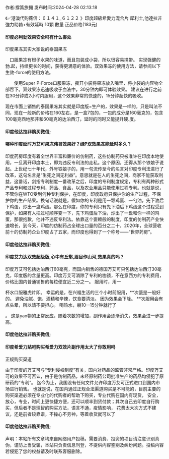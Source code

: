 <p>作者:撑簧旅拥 发布时间:2024-04-28 02:13:18</p>
<p>《✅港澳代购薇信：６１４１_６１２２ 》印度超級希愛力混合片 犀利士,他達拉非 強力助勃+有效延時 10顆 數量 正品价格(183元) </p>
									<h4>印度必利劲效果安全吗有什么害处</h4><p>印度果冻其实大家说的泰国果冻</p><p>　口服果冻有橙子水果的味道，而且包装成小袋，所以很容易携带。 实现强健的勃.起，持续更长的时间，获得更满意的体验。双效果冻的使用方法，请参阅以下生效-force的使用方法。</p><p>　　使用Super P-Force口服果冻，撕开小袋将果冻放入嘴里，将小袋的内容物全部吞下。双效果冻迅速吸收于血液中，30分钟内即可体验效果。 建议在进行之前在30分钟或2小时内服用，这个效果非常的快速的，15分钟超快的吸收。</p><p>  现在市面上销售的泰国果冻其实就是印度版=生产的，效果是一样的，只是叫法不同，现在一般新的价格在160左右，是一盒7包的，一包的成分是160毫克的，包含100毫克西地那非和60毫克的达泊西汀，延时的同时又能提升硬.度。</p><p></p><h4>	印度他达拉非购买微信;</h4><p></p><h4>哪种印度延时万艾可果冻伟哥效果好？绿P双效果冻能延时多久？</h4><p>印度药房印度有着全世界丰富和廉价的仿制药，这些仿制药只被准许在印度本地使用，一旦离开印度本土，即为违反专利法的走私。这个原因，还得从那个铁娘子说起。上世纪七十年代，外号铁娘子的，用一句流传至今的名言对印度专利法进行了改革，这句名言是“生死之间无利益”。意思就是在人的生死之间，商家不能获取利益，这番话，剑指专利制度一番改革之后，印度的专利制度规定，专利有两种形式 产品专利和过程专利，药品、食品，以及农业用品只能使用过程专利。也就是说，不管你在WTO受到何种专利保护，在印度，印度政府只保护你的生产过程，不保护你的生产结果。换句话说就是，假如你的专利是用一颗鸡蛋、一勺油，先下油后下鸡蛋，炒出一盘鸡蛋。那么在印度，你的专利只有先下油后下鸡蛋这个过程受到保护，如果有人把过程顺序变一下，先下鸡蛋后下油，炒出了一盘和你一样的鸡蛋，那很抱歉，他并不违反专利法。依靠这个耍赖般的制度，印度的仿制药产业快速增长，到今天，印度的仿制药占全球出口量的百分之二十，2020年，全球营收前十的仿制药企业印度占了五家，而印度也得到了一个称号——“世界药房”。</p><p></p><h4>	印度他达拉非购买微信;</h4><p></p><h4>印度艾力达双效超级版,心中有丘壑,眉目作山河,效果真的吗？</h4><p>印度万艾可包括达泊西汀60毫克，而国内销售的德国万艾可只包括达泊西汀30毫克，印度版的含量更高。印度万艾可消除了专利的枷锁，不在意西方的专利费用，价格比国内普通销售的每粒便宜近二分之一。 服用时，用一</p><p>杯水口服雅虎片即。 幸运的是，在兴福生活的三个小时前服用，**次饿是一般好的。 避免油腻、饱、酒精和辛辣，饮食要清淡。 因为效果会下降。 **次服用会有点头晕，所以请不要担心。 喝热水，躺10--15分钟就行了</p><p>。 这是yao物的正常反应，随着次数的增加，副作用会逐渐消失，效果会进一步提高。</p><p></p><h4>	印度他达拉非购买微信;</h4><p></p><h4>印度希爱力贴吧购买希爱力双效片副作用太大了你敢用吗</h4><p>正规购买渠道</p><p>由于印度的万艾可与“专利侵权制度”有关，国内对药品的监管非常严格。印度万艾可的效果不可否认，由于是仿制药品，未经原制药公司批准生产的药品均侵犯了原研药的“专利”。 迄今为止，我国没有任何文件允许印度万艾可正式进口到国内市场进行销售。 也就是说，在国内通过正规合法渠道购买是不可能的，目前主要的购买渠道必须在专业化的代购者的帮助下购买，专业代购在国内有现货， 安全，放心，专业，时间上更快捷方便，还可以顺丰到货付款；其次自己去印度自行购买，但后者不是理智的购买方法，语言不通，疫情影响， 花费太大次方式不建议，还是前者较靠谱，不操心不劳神，等着收货就可以了</p><p></p><h4>	印度他达拉非购买微信;</h4>				声明：本站所有文章均来自网络用户投稿，需要消费、投资的项目请注意识别真伪，谨防上当受骗，本站只负责信息刊登，不提供内容鉴别及纠纷问题。投稿内容若侵犯了您的权益请及时联系客服删除。				
